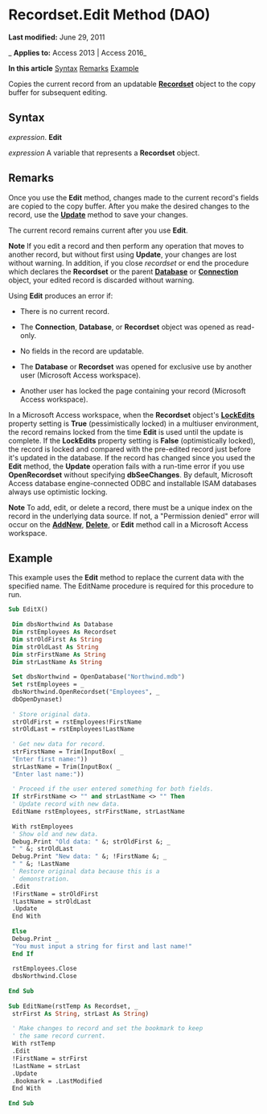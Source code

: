 
# Recordset.Edit Method (DAO)

 **Last modified:** June 29, 2011

 _ **Applies to:** Access 2013 | Access 2016_

 **In this article**
[Syntax](#sectionSection0)
[Remarks](#sectionSection1)
[Example](#sectionSection2)


Copies the current record from an updatable  **[Recordset](9774232c-e6da-175b-fc7f-ed2ab7908fa0.md)** object to the copy buffer for subsequent editing.

## Syntax
<a name="sectionSection0"> </a>

 _expression_. **Edit**

 _expression_ A variable that represents a **Recordset** object.


## Remarks
<a name="sectionSection1"> </a>

Once you use the  **Edit** method, changes made to the current record's fields are copied to the copy buffer. After you make the desired changes to the record, use the **[Update](aad4171a-da95-ed72-86b3-714615ea0ac8.md)** method to save your changes.

The current record remains current after you use  **Edit**.




 **Note**  If you edit a record and then perform any operation that moves to another record, but without first using  **Update**, your changes are lost without warning. In addition, if you close _recordset_ or end the procedure which declares the **Recordset** or the parent **[Database](6cf2ddf8-3957-a15e-5eeb-85f81c1e415e.md)** or **[Connection](f469b04e-2539-6b53-31f2-85fe22fcc2fc.md)** object, your edited record is discarded without warning.

Using  **Edit** produces an error if:




- There is no current record.
    
- The  **Connection**, **Database**, or **Recordset** object was opened as read-only.
    
- No fields in the record are updatable.
    
- The  **Database** or **Recordset** was opened for exclusive use by another user (Microsoft Access workspace).
    
- Another user has locked the page containing your record (Microsoft Access workspace).
    


In a Microsoft Access workspace, when the  **Recordset** object's **[LockEdits](baa11b24-a330-eaa4-bd03-b8b9739d209e.md)** property setting is **True** (pessimistically locked) in a multiuser environment, the record remains locked from the time **Edit** is used until the update is complete. If the **LockEdits** property setting is **False** (optimistically locked), the record is locked and compared with the pre-edited record just before it's updated in the database. If the record has changed since you used the **Edit** method, the **Update** operation fails with a run-time error if you use **OpenRecordset** without specifying **dbSeeChanges**. By default, Microsoft Access database engine-connected ODBC and installable ISAM databases always use optimistic locking.




 **Note**  To add, edit, or delete a record, there must be a unique index on the record in the underlying data source. If not, a "Permission denied" error will occur on the  **[AddNew](18cb35f6-8652-fb20-2460-3d13fae39d23.md)**, **[Delete](a8e249e7-7526-3eff-a5cf-70cab2081970.md)**, or **Edit** method call in a Microsoft Access workspace.


## Example
<a name="sectionSection2"> </a>

This example uses the  **Edit** method to replace the current data with the specified name. The EditName procedure is required for this procedure to run.


```vb
Sub EditX() 
 
 Dim dbsNorthwind As Database 
 Dim rstEmployees As Recordset 
 Dim strOldFirst As String 
 Dim strOldLast As String 
 Dim strFirstName As String 
 Dim strLastName As String 
 
 Set dbsNorthwind = OpenDatabase("Northwind.mdb") 
 Set rstEmployees = _ 
 dbsNorthwind.OpenRecordset("Employees", _ 
 dbOpenDynaset) 
 
 ' Store original data. 
 strOldFirst = rstEmployees!FirstName 
 strOldLast = rstEmployees!LastName 
 
 ' Get new data for record. 
 strFirstName = Trim(InputBox( _ 
 "Enter first name:")) 
 strLastName = Trim(InputBox( _ 
 "Enter last name:")) 
 
 ' Proceed if the user entered something for both fields. 
 If strFirstName <> "" and strLastName <> "" Then 
 ' Update record with new data. 
 EditName rstEmployees, strFirstName, strLastName 
 
 With rstEmployees 
 ' Show old and new data. 
 Debug.Print "Old data: " &; strOldFirst &; _ 
 " " &; strOldLast 
 Debug.Print "New data: " &; !FirstName &; _ 
 " " &; !LastName 
 ' Restore original data because this is a 
 ' demonstration. 
 .Edit 
 !FirstName = strOldFirst 
 !LastName = strOldLast 
 .Update 
 End With 
 
 Else 
 Debug.Print _ 
 "You must input a string for first and last name!" 
 End If 
 
 rstEmployees.Close 
 dbsNorthwind.Close 
 
End Sub 
 
Sub EditName(rstTemp As Recordset, _ 
 strFirst As String, strLast As String) 
 
 ' Make changes to record and set the bookmark to keep 
 ' the same record current. 
 With rstTemp 
 .Edit 
 !FirstName = strFirst 
 !LastName = strLast 
 .Update 
 .Bookmark = .LastModified 
 End With 
 
End Sub
```

